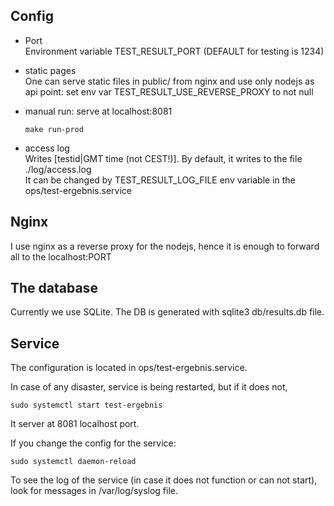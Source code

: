 ## Config

- Port  
  Environment variable TEST_RESULT_PORT (DEFAULT for testing is 1234)
  
- static pages  
  One can serve static files in public/ from nginx and use only nodejs as api point:
  set env var TEST_RESULT_USE_REVERSE_PROXY to not null
  
- manual run:
  serve at localhost:8081
  ```
  make run-prod
  ``` 
- access log  
  Writes [testid|GMT time (not CEST!)].
  By default, it writes to the file ./log/access.log  
  It can be changed by TEST_RESULT_LOG_FILE env variable in the ops/test-ergebnis.service

## Nginx

I use nginx as a reverse proxy for the nodejs, hence it is enough to forward
all to the localhost:PORT
  
## The database

Currently we use SQLite.
The DB is generated with sqlite3 db/results.db file.
  
## Service

The configuration is located in ops/test-ergebnis.service.

In case of any disaster, service is being restarted, but if it does not,

```
sudo systemctl start test-ergebnis
```

It server at 8081 localhost port.

If you change the config for the service:

```
sudo systemctl daemon-reload
```

To see the log of the service (in case it does not function or can not start),
look for messages in /var/log/syslog file.
